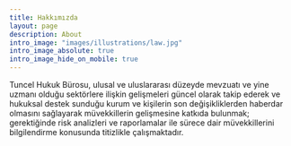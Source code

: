 ```yaml
---
title: Hakkımızda
layout: page
description: About
intro_image: "images/illustrations/law.jpg"
intro_image_absolute: true
intro_image_hide_on_mobile: true
---
```


Tuncel Hukuk Bürosu, ulusal ve uluslararası düzeyde mevzuatı ve yine uzmanı olduğu sektörlere ilişkin gelişmeleri güncel olarak takip ederek ve hukuksal destek sunduğu kurum ve kişilerin son değişikliklerden haberdar olmasını sağlayarak müvekkillerin gelişmesine katkıda bulunmak; gerektiğinde risk analizleri ve raporlamalar ile sürece dair müvekkillerini bilgilendirme konusunda titizlikle çalışmaktadır.


